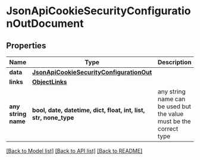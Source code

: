 # JsonApiCookieSecurityConfigurationOutDocument


## Properties
Name | Type | Description | Notes
------------ | ------------- | ------------- | -------------
**data** | [**JsonApiCookieSecurityConfigurationOut**](JsonApiCookieSecurityConfigurationOut.md) |  | 
**links** | [**ObjectLinks**](ObjectLinks.md) |  | [optional] 
**any string name** | **bool, date, datetime, dict, float, int, list, str, none_type** | any string name can be used but the value must be the correct type | [optional]

[[Back to Model list]](../README.md#documentation-for-models) [[Back to API list]](../README.md#documentation-for-api-endpoints) [[Back to README]](../README.md)


